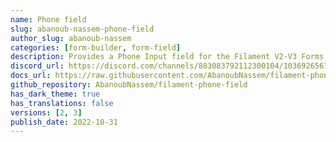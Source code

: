 ```yaml
---
name: Phone field
slug: abanoub-nassem-phone-field
author_slug: abanoub-nassem
categories: [form-builder, form-field]
description: Provides a Phone Input field for the Filament V2-V3 Forms, works in Admin-Panel and Forntend-Forms.
discord_url: https://discord.com/channels/883083792112300104/1036926567667998720
docs_url: https://raw.githubusercontent.com/AbanoubNassem/filament-phone-field/main/README.md
github_repository: AbanoubNassem/filament-phone-field
has_dark_theme: true
has_translations: false
versions: [2, 3]
publish_date: 2022-10-31
---
```

